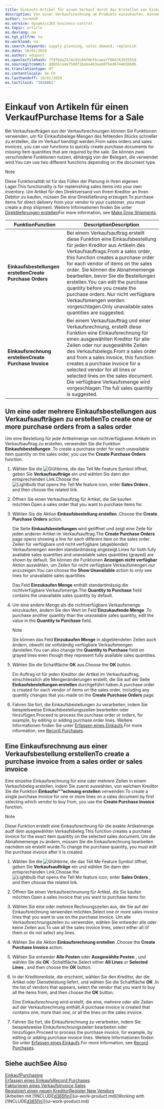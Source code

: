 ```yaml
---
title: Einkaufs-Artikel für einen Verkauf durch das Erstellen von Einkaufsrechnungen | Microsoft Docs
description: Von einer Verkaufsrechnung um Produkte einzukaufen, können Sie eine Einkaufsrechnung für einen Kreditor oder Lieferanten einen erstellen.
author: SorenGP
ms.service: dynamics365-business-central
ms.topic: article
ms.devlang: na
ms.tgt_pltfrm: na
ms.workload: na
ms.search.keywords: supply planning, sales demand, replenish
ms.date: 10/01/2020
ms.author: edupont
ms.openlocfilehash: 7f9fb4a2574c93c60f0bfbcaeeff86676393555d
ms.sourcegitcommit: ddbb5cede750df1baba4b3eab8fbed6744b5b9d6
ms.translationtype: HT
ms.contentlocale: de-CH
ms.lasthandoff: 10/01/2020
ms.locfileid: "3926861"
---
```

# <a name="purchase-items-for-a-sale"></a><span data-ttu-id="f2fa2-103">Einkauf von Artikeln für einen Verkauf</span><span class="sxs-lookup"><span data-stu-id="f2fa2-103">Purchase Items for a Sale</span></span>
<span data-ttu-id="f2fa2-104">Bei Verkaufsaufträgen aus der Verkaufsrechnungen können Sie Funktionen verwenden, um für Einkaufsbelege Mengen des fehlenden Stücks schneller zu erstellen, die im Verkauf benötigt werden.</span><span class="sxs-lookup"><span data-stu-id="f2fa2-104">From sales orders and sales invoices, you can use functions to quickly create purchase documents for missing item quantities that are required by the sale.</span></span> <span data-ttu-id="f2fa2-105">Sie können zwei verschiedene Funktionen nutzen, abhängig von der Belegart, die verwendet wird.</span><span class="sxs-lookup"><span data-stu-id="f2fa2-105">You can use two different functions depending on the document type.</span></span>

> [!Note]
> <span data-ttu-id="f2fa2-106">Diese Funktionalität ist für das Füllen der Planung in Ihren eigenen Lager.</span><span class="sxs-lookup"><span data-stu-id="f2fa2-106">This functionality is for replenishing sales items into your own inventory.</span></span> <span data-ttu-id="f2fa2-107">Um Artikel für den Direktversand von Ihrem Kreditor an Ihren Debitor zu kaufen, müssen Sie eine Direktlieferung erzeugen.</span><span class="sxs-lookup"><span data-stu-id="f2fa2-107">To purchase items for direct delivery from your vendor to your customer, you must create a drop shipment.</span></span> <span data-ttu-id="f2fa2-108">Weitere Informationen finden Sie unter [Direktlieferungen erstellen](sales-how-drop-shipment.md)</span><span class="sxs-lookup"><span data-stu-id="f2fa2-108">For more information, see [Make Drop Shipments](sales-how-drop-shipment.md).</span></span>   

|<span data-ttu-id="f2fa2-109">Funktion</span><span class="sxs-lookup"><span data-stu-id="f2fa2-109">Function</span></span>|<span data-ttu-id="f2fa2-110">Description</span><span class="sxs-lookup"><span data-stu-id="f2fa2-110">Description</span></span>|
|--------|-----------|
|<span data-ttu-id="f2fa2-111">**Einkaufsbestellungen erstellen**</span><span class="sxs-lookup"><span data-stu-id="f2fa2-111">**Create Purchase Orders**</span></span>|<span data-ttu-id="f2fa2-112">Bei einem Verkaufsauftrag erstellt diese Funktion eine Einkaufsbestellung für jeden Kreditor aus Artikeln des Verkaufsauftrags.</span><span class="sxs-lookup"><span data-stu-id="f2fa2-112">From a sales order, this function creates a purchase order for each vendor of items on the sales order.</span></span> <span data-ttu-id="f2fa2-113">Sie können die Abnahmemenge bearbeiten, bevor Sie die Bestellungen erstellen.</span><span class="sxs-lookup"><span data-stu-id="f2fa2-113">You can edit the purchase quantity before you create the purchase orders.</span></span> <span data-ttu-id="f2fa2-114">Nur nicht verfügbare Verkaufsmengen werden vorgeschlagen.</span><span class="sxs-lookup"><span data-stu-id="f2fa2-114">Only unavailable sales quantities are suggested.</span></span>
|<span data-ttu-id="f2fa2-115">**Einkaufsrechnung erstellen**</span><span class="sxs-lookup"><span data-stu-id="f2fa2-115">**Create Purchase Invoice**</span></span>|<span data-ttu-id="f2fa2-116">Bei einem Verkaufsauftrag und einer Verkaufsrechnung, erstellt diese Funktion eine Einkaufsrechnung für einen ausgewählten Kreditor für alle Zeilen oder nur ausgewählte Zeilen des Verkaufsbelegs.</span><span class="sxs-lookup"><span data-stu-id="f2fa2-116">From a sales order and from a sales invoice, this function creates a purchase invoice for a selected vendor for all lines or selected lines on the sales document.</span></span> <span data-ttu-id="f2fa2-117">Die verfügbare Verkaufsmenge wird vorgeschlagen.</span><span class="sxs-lookup"><span data-stu-id="f2fa2-117">The full sales quantity is suggested.</span></span>|

## <a name="to-create-one-or-more-purchase-orders-from-a-sales-order"></a><span data-ttu-id="f2fa2-118">Um eine oder mehrere Einkaufsbestellungen aus Verkaufsaufträgen zu erstellen</span><span class="sxs-lookup"><span data-stu-id="f2fa2-118">To create one or more purchase orders from a sales order</span></span>
<span data-ttu-id="f2fa2-119">Um eine Bestellung für jede Artikelmenge von nichtverfügbaren Artikeln im Verkaufsauftrag zu erstellen, verwenden Sie die Funktion **Einkaufsbestellungen** .</span><span class="sxs-lookup"><span data-stu-id="f2fa2-119">To create a purchase order for each unavailable item quantity on the sales order, you use the **Create Purchase Orders** function.</span></span>

1. <span data-ttu-id="f2fa2-120">Wählen Sie die ![Glühbirne, die das Tell Me Feature](media/ui-search/search_small.png "Tell Me-Funktion") Symbol öffnet, geben Sie **Verkaufsaufträge** ein und wählen Sie dann den entsprechenden Link.</span><span class="sxs-lookup"><span data-stu-id="f2fa2-120">Choose the ![Lightbulb that opens the Tell Me feature](media/ui-search/search_small.png "Tell me what you want to do") icon, enter **Sales Orders** , and then choose the related link.</span></span>
2. <span data-ttu-id="f2fa2-121">Öffnen Sie einen Verkaufsauftrag für Artikel, die Sie kaufen möchten.</span><span class="sxs-lookup"><span data-stu-id="f2fa2-121">Open a sales order that you want to purchase items for.</span></span>
3. <span data-ttu-id="f2fa2-122">Wählen Sie die Aktion **Einkaufsbestellung erstellen** .</span><span class="sxs-lookup"><span data-stu-id="f2fa2-122">Choose the **Create Purchase Orders** action.</span></span>

    <span data-ttu-id="f2fa2-123">Die Seite **Einkaufsbestellungen** wird geöffnet und zeigt eine Zeile für jeden anderen Artikel im Verkaufsauftrag.</span><span class="sxs-lookup"><span data-stu-id="f2fa2-123">The **Create Purchase Orders** page opens showing a line for each different item on the sales order.</span></span> <span data-ttu-id="f2fa2-124">Zeilen für verfügbare und nicht verfügbare (abgeblendet) Verkaufsmengen werden standardmässig angezeigt.</span><span class="sxs-lookup"><span data-stu-id="f2fa2-124">Lines for both fully available sales quantities and unavailable sales quantities (grayed) are shown by default.</span></span> <span data-ttu-id="f2fa2-125">Sie können die Funktionen **Anzeigen nicht verfügbar** Aktion auswählen, um Zeilen für nicht verfügbare Verkaufsmengen nur anzuzeigen.</span><span class="sxs-lookup"><span data-stu-id="f2fa2-125">You can choose the **Show Unavailable** action to only see lines for unavailable sales quantities.</span></span>

    <span data-ttu-id="f2fa2-126">Das Feld **Einzukaufen Menge** enthält standardmässig die nichtverfügbare Verkaufsmenge.</span><span class="sxs-lookup"><span data-stu-id="f2fa2-126">The **Quantity to Purchase** field contains the unavailable sales quantity by default.</span></span>
4. <span data-ttu-id="f2fa2-127">Um eine andere Menge als die nichtverfügbare Verkaufsmenge einzukaufen, ändern Sie den Wert im Feld **Einzukaufende Menge** .</span><span class="sxs-lookup"><span data-stu-id="f2fa2-127">To purchase another quantity than the unavailable sales quantity, edit the value in the **Quantity to Purchase** field.</span></span>

    > [!NOTE]  
    >   <span data-ttu-id="f2fa2-128">Sie können das Feld **Einzukaufen Menge** in abgeblendeten Zeilen auch ändern, obwohl sie vollständig verfügbare Verkaufsmengen darstellen.</span><span class="sxs-lookup"><span data-stu-id="f2fa2-128">You can also change the **Quantity to Purchase** field on grayed lines even though they represent fully available sales quantities.</span></span>
5. <span data-ttu-id="f2fa2-129">Wählen Sie die Schaltfläche **OK** aus.</span><span class="sxs-lookup"><span data-stu-id="f2fa2-129">Choose the **OK** button.</span></span>

    <span data-ttu-id="f2fa2-130">Ein Auftrag ist für jeden Kreditor der Artikel im Verkaufsauftrag, einschliesslich alle Mengenänderungen erstellt, die Sie auf der Seite **Einkaufsbestellungen erstellen** durchgeführt haben.</span><span class="sxs-lookup"><span data-stu-id="f2fa2-130">A purchase order is created for each vendor of items on the sales order, including any quantity changes that you made on the **Create Purchase Orders** page.</span></span>
7. <span data-ttu-id="f2fa2-131">Fahren Sie fort, die Einkaufsbestellungen zu verarbeiten, indem Sie beispielsweise Einkaufsbestellungszeilen bearbeiten oder hinzufügen.</span><span class="sxs-lookup"><span data-stu-id="f2fa2-131">Proceed to process the purchase order or orders, for example, by editing or adding purchase order lines.</span></span> <span data-ttu-id="f2fa2-132">Weitere Informationen finden Sie unter [Erfassen eines Einkaufs](purchasing-how-record-purchases.md).</span><span class="sxs-lookup"><span data-stu-id="f2fa2-132">For more information, see [Record Purchases](purchasing-how-record-purchases.md).</span></span>


## <a name="to-create-a-purchase-invoice-from-a-sales-order-or-sales-invoice"></a><span data-ttu-id="f2fa2-133">Eine Einkaufsrechnung aus einer Verkaufsbestellung erstellen</span><span class="sxs-lookup"><span data-stu-id="f2fa2-133">To create a purchase invoice from a sales order or sales invoice</span></span>
<span data-ttu-id="f2fa2-134">Eine einzelne Einkaufsrechnung für eine oder mehrere Zeilen in einem Verkaufsbeleg erstellen, indem Sie zuerst auswählen, von welchem Kreditor Sie die Funktion **Einkaufsr""echnung erstellen** verwenden.</span><span class="sxs-lookup"><span data-stu-id="f2fa2-134">To create a single purchase invoice for one or more lines on a sales document by first selecting which vendor to buy from, you use the **Create Purchase Invoice** function.</span></span>

> [!NOTE]  
>   <span data-ttu-id="f2fa2-135">Diese Funktion erstellt eine Einkaufsrechnung für die exakte Artikelmenge audf dem ausgewählten Verkaufsbeleg.</span><span class="sxs-lookup"><span data-stu-id="f2fa2-135">This function creates a purchase invoice for the exact item quantity on the selected sales document.</span></span> <span data-ttu-id="f2fa2-136">Um die Abnahmemenge zu ändern, müssen Sie die Einkaufsrechnung bearbeiten nachdem sie erstellt wurde.</span><span class="sxs-lookup"><span data-stu-id="f2fa2-136">To change the purchase quantity, you must edit the purchase invoice after it is created.</span></span>  

1. <span data-ttu-id="f2fa2-137">Wählen Sie die ![Glühbirne, die das Tell Me Feature](media/ui-search/search_small.png "Tell Me-Funktion") Symbol öffnet, geben Sie **Verkaufsaufträge** ein und wählen Sie dann den entsprechenden Link.</span><span class="sxs-lookup"><span data-stu-id="f2fa2-137">Choose the ![Lightbulb that opens the Tell Me feature](media/ui-search/search_small.png "Tell me what you want to do") icon, enter **Sales Orders** , and then choose the related link.</span></span>
2. <span data-ttu-id="f2fa2-138">Öffnen Sie einen Verkaufsrechnunung für Artikel, die Sie kaufen möchten.</span><span class="sxs-lookup"><span data-stu-id="f2fa2-138">Open a sales invoice that you want to purchase items for.</span></span>
3. <span data-ttu-id="f2fa2-139">Wählen Sie eine oder mehrere Rechnungszeilen aus, die Sie auf der Einkaufsrechnung verwenden möchten.</span><span class="sxs-lookup"><span data-stu-id="f2fa2-139">Select one or more sales invoice lines that you want to use on the purchase invoice.</span></span> <span data-ttu-id="f2fa2-140">Um alle Verkaufsrechnungszeilen zu verwenden, wählen Sie entweder alle oder keine Zeilen aus.</span><span class="sxs-lookup"><span data-stu-id="f2fa2-140">To use all the sales invoice lines, select either all of them or do not select any lines.</span></span>
4. <span data-ttu-id="f2fa2-141">Wählen Sie die Aktion **Einkaufsrechnung erstellen** .</span><span class="sxs-lookup"><span data-stu-id="f2fa2-141">Choose the **Create Purchase Invoice** action.</span></span>
5. <span data-ttu-id="f2fa2-142">Wählen Sie entweder **Alle Posten** oder **Ausgewählte Posten** , und wählen Sie die **OK** -Schaltfläche.</span><span class="sxs-lookup"><span data-stu-id="f2fa2-142">Select either **All Lines** or **Selected Lines** , and then choose the **OK** button.</span></span>  
6. <span data-ttu-id="f2fa2-143">In der Kreditorenliste, die erscheint, wählen Sie den Kreditor, der die Artikel oder Dienstleistung liefert, und wählen Sie die Schaltfläche **OK** .</span><span class="sxs-lookup"><span data-stu-id="f2fa2-143">In the list of vendors that appears, select the vendor that you want to buy all the items from, and then choose the **OK** button.</span></span>

    <span data-ttu-id="f2fa2-144">Eine Einkaufsrechnung wird erstellt, die eine, mehrere oder alle Zeilen auf der Verkaufsrechnung enthält.</span><span class="sxs-lookup"><span data-stu-id="f2fa2-144">A purchase invoice is created that contains one, more than one, or all the lines on the sales invoice.</span></span>
7. <span data-ttu-id="f2fa2-145">Fahren Sie fort, die Einkaufsrechnung zu verarbeiten, indem Sie beispielsweise Einkaufsrechnungszeilen bearbeiten oder hinzufügen.</span><span class="sxs-lookup"><span data-stu-id="f2fa2-145">Proceed to process the purchase invoice, for example, by editing or adding purchase invoice lines.</span></span> <span data-ttu-id="f2fa2-146">Weitere Informationen finden Sie unter [Erfassen eines Einkaufs](purchasing-how-record-purchases.md).</span><span class="sxs-lookup"><span data-stu-id="f2fa2-146">For more information, see [Record Purchases](purchasing-how-record-purchases.md).</span></span>

## <a name="see-also"></a><span data-ttu-id="f2fa2-147">Siehe auch</span><span class="sxs-lookup"><span data-stu-id="f2fa2-147">See Also</span></span>
[<span data-ttu-id="f2fa2-148">Einkauf</span><span class="sxs-lookup"><span data-stu-id="f2fa2-148">Purchasing</span></span>](purchasing-manage-purchasing.md)  
[<span data-ttu-id="f2fa2-149">Erfassen eines Einkaufs</span><span class="sxs-lookup"><span data-stu-id="f2fa2-149">Record Purchases</span></span>](purchasing-how-record-purchases.md)  
[<span data-ttu-id="f2fa2-150">Fakturieren eines Verkaufs</span><span class="sxs-lookup"><span data-stu-id="f2fa2-150">Invoice Sales</span></span>](sales-how-invoice-sales.md)  
[<span data-ttu-id="f2fa2-151">Registriert einen neuen Kreditor</span><span class="sxs-lookup"><span data-stu-id="f2fa2-151">Register New Vendors</span></span>](purchasing-how-register-new-vendors.md)  
<span data-ttu-id="f2fa2-152">[Arbeiten mit [!INCLUDE[d365fin](includes/d365fin_md.md)]](ui-work-product.md)</span><span class="sxs-lookup"><span data-stu-id="f2fa2-152">[Working with [!INCLUDE[d365fin](includes/d365fin_md.md)]](ui-work-product.md)</span></span>
